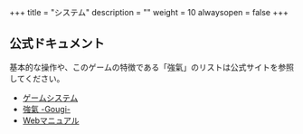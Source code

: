 +++
title = "システム"
description = ""
weight = 10
alwaysopen = false
+++

## 公式ドキュメント

基本的な操作や、このゲームの特徴である「強氣」のリストは公式サイトを参照してください。

- [ゲームシステム](http://www.arika.co.jp/product/fexl_hp/jp/system_jp/fexl_jp_system.html)
- [強氣 -Gougi-](http://www.arika.co.jp/product/fexl_hp/jp/system_jp/fexl_jp_gougi.html)
- [Webマニュアル](http://www.arika.co.jp/product/fexl_hp/manual/fexl_manual_top.html)

